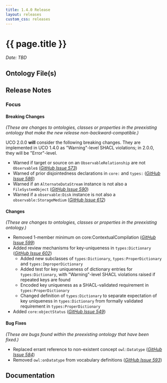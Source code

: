 ```yaml
---
title: 1.4.0 Release
layout: releases
custom_css: releases
---
```


# {{ page.title }}

*Date: TBD*


## Ontology File(s)


## Release Notes


### Focus


#### Breaking Changes

*(These are changes to ontologies, classes or properties in the preexisting ontology that make the new release non-backward-compatible.)*

UCO 2.0.0 **will** consider the following breaking changes.  They are implemented in UCO 1.4.0 as "Warning"-level SHACL violations; in 2.0.0, they will be "Error"-level.

* Warned if target or source on an `ObservableRelationship` are not `Observable`s ([*GitHub Issue 573*](https://github.com/ucoProject/UCO/issues/573))
* Warned of prior disjointedness declarations in `core:` and `types:` ([*GitHub Issue 586*](https://github.com/ucoProject/UCO/issues/586))
* Warned if an `AlternateDataStream` instance is not also a `FileSystemObject` ([*GitHub Issue 590*](https://github.com/ucoProject/UCO/issues/590))
* Warned if a `observable:Disk` instance is not also a `observable:StorageMedium` ([*GitHub Issue 612*](https://github.com/ucoProject/UCO/issues/612))


#### Changes

*(These are changes to ontologies, classes or properties in the preexisting ontology.)*

* Removed 1-member minimum on core:ContextualCompilation ([*GitHub Issue 599*](https://github.com/ucoProject/UCO/issues/599))
* Added review mechanisms for key-uniqueness in `types:Dictionary` ([*GitHub Issue 602*](https://github.com/ucoProject/UCO/issues/602))
   - Added new subclasses of `types:Dictionary`, `types:ProperDictionary` and `types:ImproperDictionary`
   - Added test for key uniqueness of dictionary entries for `types:Dictionary`, with "Warning"-level SHACL violations raised if repeated keys are found
   - Encoded key uniqueness as a SHACL-validated requirement in `types:ProperDictionary`
   - Changed definition of `types:Dictionary` to separate expectation of key uniqueness in `types:Dictionary` from formally validated requirement in `types:ProperDictionary`
* Added `core:objectStatus` ([*GitHub Issue 549*](https://github.com/ucoProject/UCO/issues/549))


#### Bug Fixes

*(These are bugs found within the preexisting ontology that have been fixed.)*

* Replaced errant reference to non-existent concept `owl:Datatype` ([*GitHub Issue 584*](https://github.com/ucoProject/UCO/issues/584))
* Removed `owl:onDatatype` from vocabulary definitions ([*GitHub Issue 593*](https://github.com/ucoProject/UCO/issues/593))


## Documentation
